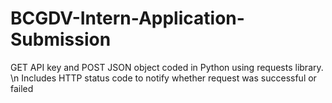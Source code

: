 # BCGDV-Intern-Application-Submission
GET API key and POST JSON object coded in Python using requests library. 
\n
Includes HTTP status code to notify whether request was successful or failed 
